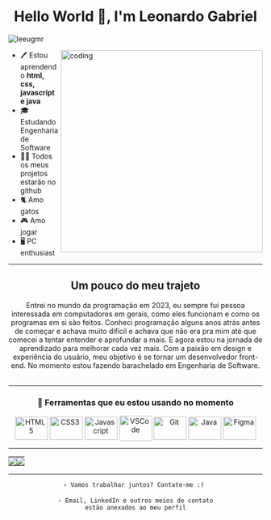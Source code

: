 <h1 align="center">Hello World 👋, I'm Leonardo Gabriel</h1>

<p align="left"> <img src="https://komarev.com/ghpvc/?username=leeugmr&label=Profile%20views&color=0e75b6&style=flat" alt="leeugmr" /> </p>

<img src="https://github.com/leeugmr/leeugmr/assets/96838617/748ea5d6-0102-491c-95ee-ef6b381d8c4c" alt="coding" align="right" width="400px" height="400px" />

- 🖊️ Estou aprendendo **html, css, javascript e java**
- 🎓 Estudando Engenharia de Software
- 👨‍💻 Todos os meus projetos estarão no github
- 🐈 Amo gatos
- 🎮 Amo jogar 
- 🖥️ PC enthusiast 

---
<h2 align="center">Um pouco do meu trajeto</h2>
<div align="center">
Entrei no mundo da programação em 2023, eu sempre fui pessoa interessada em computadores em gerais, como eles funcionam e como os programas em si são feitos. Conheci programação alguns anos atrás antes de começar e achava muito difícil e achava que não era pra mim até que comecei a tentar entender e aprofundar a mais. E agora estou na jornada de aprendizado para melhorar cada vez mais. Com a paixão em design e experiência do usuário,  meu objetivo é se tornar um desenvolvedor front-end. No momento estou fazendo barachelado em Engenharia de Software.

  <div align="center"><br>

---
### __🔧 Ferramentas que eu estou usando no momento__
<img src="https://cdn.jsdelivr.net/gh/devicons/devicon/icons/html5/html5-plain.svg" alt="HTML5" height="46" width="65" align="center">
<img src="https://cdn.jsdelivr.net/gh/devicons/devicon/icons/css3/css3-plain.svg" alt="CSS3" height="46" width="65" align="center">
<img src="https://cdn.jsdelivr.net/gh/devicons/devicon/icons/javascript/javascript-plain.svg" alt="Javascript" height="46" width="65" align="center">
<img src="https://cdn.jsdelivr.net/gh/devicons/devicon/icons/vscode/vscode-original.svg" alt="VSCode" height="50" width="65" align="center">
<img src="https://cdn.jsdelivr.net/gh/devicons/devicon/icons/git/git-original.svg" alt="Git" height="46" width="65" align="center">
<img src="https://cdn.jsdelivr.net/gh/devicons/devicon/icons/java/java-original.svg" alt="Java" height="46" width="65" align="center">
<img src="https://cdn.jsdelivr.net/gh/devicons/devicon/icons/figma/figma-original.svg" alt="Figma" height="46" width="65" align="center">   

---
  <table><tr><td style="padding: 0; width=50%">
    <img src="https://github-readme-stats.vercel.app/api/?username=leeugmr&show_icons=true&bg_color=24273a&text_color=cad3f5&icon_color=c6a0f6&title_color=8bd5ca&count_private=true&hide_border=true&hide_title=false" /></td>
    <td style="padding: 0; width=50%"><img src="https://github-readme-stats.vercel.app/api/top-langs/?username=leeugmr&langs_count=7&show_icons=true&bg_color=24273a&text_color=cad3f5&icon_color=c6a0f6&title_color=8bd5ca&count_private=true&hide_border=true&hide_title=false" /></td></tr></table> 

---
<code align=center>› Vamos trabalhar juntos? Contate-me :) </code>
  <br>
  <br>
  <code align=center>› Email, LinkedIn e outros meios de contato estão anexados ao meu perfil</code>
